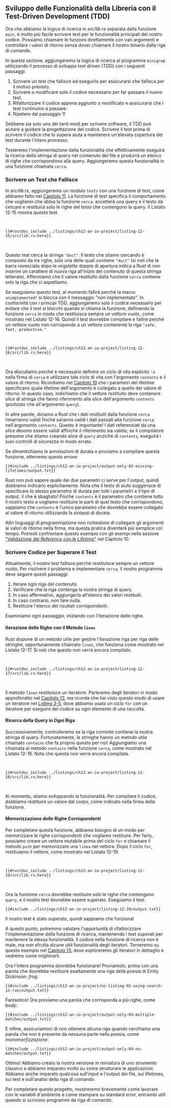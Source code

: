 ## Sviluppo delle Funzionalità della Libreria con il Test-Driven Development (TDD)


Ora che abbiamo la logica di ricerca in _src/lib.rs_ separata dalla funzione `main`,
è molto più facile scrivere test per le funzionalità principali del nostro
codice. Possiamo chiamare le funzioni direttamente con vari argomenti e controllare i valori di ritorno
senza dover chiamare il nostro binario dalla riga di comando.

In questa sezione, aggiungeremo la logica di ricerca al programma `minigrep` utilizzando
il processo di sviluppo test driven (TDD) con i seguenti passaggi:

1. Scrivere un test che fallisce ed eseguirlo per assicurarsi che fallisca per il motivo
previsto.
2. Scrivere o modificare solo il codice necessario per far passare il nuovo test.
3. Rifattorizzare il codice appena aggiunto o modificato e assicurarsi che i test continuino
a passare.
4. Ripetere dal passaggio 1!

Sebbene sia solo uno dei tanti modi per scrivere software, il TDD può aiutare a guidare la progettazione del codice. Scrivere il test prima di scrivere il codice che lo supera
aiuta a mantenere un'elevata copertura dei test durante l'intero processo.

Testeremo l'implementazione della funzionalità che effettivamente eseguirà
la ricerca della stringa di query nel contenuto del file e produrrà un elenco di
righe che corrispondono alla query. Aggiungeremo questa funzionalità in una funzione chiamata
`cerca`.

### Scrivere un Test che Fallisce

In _src/lib.rs_, aggiungeremo un modulo `tests` con una funzione di test, come abbiamo fatto nel
[Capitolo 11][ch11-anatomy]<!-- ignore -->. La funzione di test specifica il
comportamento che vogliamo che abbia la funzione `cerca`: accetterà una query e il
testo da cercare e restituirà solo le righe del testo che contengono
la query. Il Listato 12-15 mostra questo test.

<Listing number="12-15" file-name="src/lib.rs" caption="Creazione di un test fallito per la funzione `cerca` per la funzionalità che vorremmo avere">

```rust,ignore,does_not_compile
{{#rustdoc_include ../listings/ch12-an-io-project/listing-12-15/src/lib.rs:here}}
```

</Listing>

Questo test cerca la stringa `"duct"`. Il testo che stiamo cercando è composto da tre
righe, solo una delle quali contiene `"duct"` (si noti che la barra rovesciata dopo
le virgolette doppie di apertura indica a Rust di non inserire un carattere di nuova riga all'inizio
del contenuto di questa stringa letterale). Affermiamo che il valore restituito dalla
funzione `cerca` contiene solo la riga che ci aspettiamo.

Se eseguiamo questo test, al momento fallirà perché la macro `unimplemented!`
si blocca con il messaggio "non implementato". In conformità con i principi TDD,
aggiungeremo solo il codice necessario per evitare che il test si blocchi
quando si chiama la funzione, definendo la funzione `cerca` in modo che restituisca sempre un
vettore vuoto, come mostrato nel Listato 12-16. Quindi il test dovrebbe compilare e fallire
perché un vettore vuoto non corrisponde a un vettore contenente la riga `"safe,
fast, productive."`

<Listing number="12-16" file-name="src/lib.rs" caption="Definire solo una parte sufficiente della funzione `cerca` in modo che chiamarla non provochi panic">

```rust,noplayground
{{#rustdoc_include ../listings/ch12-an-io-project/listing-12-16/src/lib.rs:here}}
```

</Listing>

Ora discutiamo perché è necessario definire un ciclo di vita esplicito `'a` nella
firma di `cerca` e utilizzare tale ciclo di vita con l'argomento `contents` e
il valore di ritorno. Ricordiamo nel [Capitolo 10][ch10-lifetimes]<!-- ignore --> che
i parametri del lifetime specificano quale lifetime dell'argomento è collegato a
quello del valore di ritorno. In questo caso, indichiamo che il vettore restituito
deve contenere slice di stringa che fanno riferimento alla slice dell'argomento
`contents` (piuttosto che all'argomento `query`).

In altre parole, diciamo a Rust che i dati restituiti dalla funzione `cerca`
rimarranno validi finché saranno validi i dati passati alla funzione `cerca` nell'argomento
`contents`. Questo è importante! I dati referenziati da una slice devono
essere validi affinché il riferimento sia valido; se il compilatore presume che stiamo creando
slice di `query` anziché di `contents`, eseguirà i suoi controlli di sicurezza
in modo errato.

Se dimentichiamo le annotazioni di durata e proviamo a compilare questa funzione,
otterremo questo errore:

```console
{{#include ../listings/ch12-an-io-project/output-only-02-missing-lifetimes/output.txt}}
```

Rust non può sapere quale dei due parametri ci serve per l'output, quindi dobbiamo
indicarlo esplicitamente. Nota che il testo di aiuto suggerisce di specificare lo stesso
parametro di durata per tutti i parametri e il tipo di output, il che è
sbagliato! Poiché `contents` è il parametro che contiene tutto il nostro testo
e vogliamo restituire le parti di quel testo che corrispondono, sappiamo che `contents` è
l'unico parametro che dovrebbe essere collegato al valore di ritorno utilizzando la
sintassi di durata.

Altri linguaggi di programmazione non richiedono di collegare gli argomenti ai valori di ritorno
nella firma, ma questa pratica diventerà più semplice col tempo. Potresti
confrontare questo esempio con gli esempi nella sezione ["Validazione dei _Reference_ con le _Lifetime_"][validating-references-with-lifetimes]<!-- ignore -->
nel Capitolo 10.

### Scrivere Codice per Superare il Test

Attualmente, il nostro test fallisce perché restituisce sempre un vettore vuoto. Per risolvere
il problema e implementare `cerca`, il nostro programma deve seguire questi passaggi:

1. Iterare ogni riga del contenuto.
2. Verificare che la riga contenga la nostra stringa di query.
3. In caso affermativo, aggiungerla all'elenco dei valori restituiti.
4. In caso contrario, non fare nulla.
5. Restituire l'elenco dei risultati corrispondenti.

Esaminiamo ogni passaggio, iniziando con l'iterazione delle righe.

#### Iterazione delle Righe con il Metodo `lines`

Rust dispone di un metodo utile per gestire l'iterazione riga per riga delle stringhe,
opportunamente chiamato `lines`, che funziona come mostrato nel Listato 12-17. Si noti che
questo non verrà ancora compilato.

<Listing number="12-17" file-name="src/lib.rs" caption="Iterazione di ogni riga in `contents`">

```rust,ignore,does_not_compile
{{#rustdoc_include ../listings/ch12-an-io-project/listing-12-17/src/lib.rs:here}}
```

</Listing>

Il metodo `lines` restituisce un iteratore. Parleremo degli iteratori in modo approfondito nel
[Capitolo 13][ch13-iterators]<!-- ignore -->, ma ricorda che hai visto questo modo
di usare un iteratore nel [Listing 3-5][ch3-iter]<!-- ignore -->, dove abbiamo usato un
ciclo `for` con un iteratore per eseguire del codice su ogni elemento di una raccolta.

#### Ricerca della Query in Ogni Riga

Successivamente, controlleremo se la riga corrente contiene la nostra stringa di query.
Fortunatamente, le stringhe hanno un metodo utile chiamato `contains` che fa proprio questo per
noi! Aggiungiamo una chiamata al metodo `contains` nella funzione `cerca`, come mostrato nel
Listato 12-18. Nota che questa non verrà ancora compilata.

<Listing number="12-18" file-name="src/lib.rs" caption="Aggiunta di funzionalità per verificare se la riga contiene la stringa in `query`">

```rust,ignore,does_not_compile
{{#rustdoc_include ../listings/ch12-an-io-project/listing-12-18/src/lib.rs:here}}
```

</Listing>

Al momento, stiamo sviluppando la funzionalità. Per compilare il codice,
dobbiamo restituire un valore dal corpo, come indicato nella firma della funzione.

#### Memorizzazione delle Righe Corrispondenti

Per completare questa funzione, abbiamo bisogno di un modo per memorizzare le righe corrispondenti che vogliamo
restituire. Per farlo, possiamo creare un vettore mutabile prima del ciclo `for` e
chiamare il metodo `push` per memorizzare una `linea` nel vettore. Dopo il ciclo `for`,
restituiamo il vettore, come mostrato nel Listato 12-19.

<Listing number="12-19" file-name="src/lib.rs" caption="Memorizzazione delle righe corrispondenti in modo da poterle restituire">

```rust,ignore
{{#rustdoc_include ../listings/ch12-an-io-project/listing-12-19/src/lib.rs:here}}
```

</Listing>

Ora la funzione `cerca` dovrebbe restituire solo le righe che contengono `query`,
e il nostro test dovrebbe essere superato. Eseguiamo il test:

```console
{{#include ../listings/ch12-an-io-project/listing-12-19/output.txt}}
```

Il nostro test è stato superato, quindi sappiamo che funziona!

A questo punto, potremmo valutare l'opportunità di rifattorizzare
l'implementazione della funzione di ricerca, mantenendo i test superati per
mantenere la stessa funzionalità. Il codice nella funzione di ricerca non è male,
ma non sfrutta alcune utili funzionalità degli iteratori.
Torneremo su questo esempio nel [Capitolo 13][ch13-iterators]<!-- ignore -->, dove
esploreremo gli iteratori in dettaglio e vedremo come migliorarli.

Ora l'intero programma dovrebbe funzionare! Proviamolo, prima con una parola che
dovrebbe restituire esattamente una riga della poesia di Emily Dickinson: _frog_.

```console
{{#include ../listings/ch12-an-io-project/no-listing-02-using-search-in-run/output.txt}}
```

Fantastico! Ora proviamo una parola che corrisponda a più righe, come _body_:

```console
{{#include ../listings/ch12-an-io-project/output-only-03-multiple-matches/output.txt}}
```

E infine, assicuriamoci di non ottenere alcuna riga quando cerchiamo una
parola che non è presente da nessuna parte nella poesia, come _monomorfizzazione_:

```console
{{#include ../listings/ch12-an-io-project/output-only-04-no-matches/output.txt}}
```

Ottimo! Abbiamo creato la nostra versione in miniatura di uno strumento classico e abbiamo imparato molto
su come strutturare le applicazioni. Abbiamo anche imparato qualcosa sull'input e l'output dei file, sui lifetimes, sui test e sull'analisi della riga di comando.

Per completare questo progetto, mostreremo brevemente come lavorare con
le variabili d'ambiente e come stampare su standard error, entrambi utili
quando si scrivono programmi da riga di comando.

[validating-references-with-lifetimes]: ch10-03-lifetime-syntax.html#validazione-dei-reference-con-le-lifetime
[ch11-anatomy]: ch11-01-writing-tests.html#anatomia-di-una-funzione-di-test
[ch10-lifetimes]: ch10-03-lifetime-syntax.html
[ch3-iter]: ch03-05-control-flow.html#eseguire-un-ciclo-su-una-collezione-con-for
[ch13-iterators]: ch13-02-iterators.html
